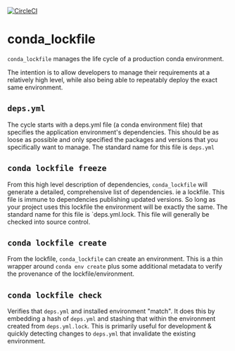 [![CircleCI](https://circleci.com/gh/Nextdoor/conda_lockfile.svg?style=svg)](https://circleci.com/gh/Nextdoor/conda_lockfile)

conda_lockfile
==============

`conda_lockfile` manages the life cycle of a production conda environment.

The intention is to allow developers to manage their requirements at a
relatively high level, while also being able to repeatably deploy the exact
same environment.

`deps.yml`
-----------------------
The cycle starts with a deps.yml file (a conda environment file) that specifies
the application environment's dependencies.  This should be as loose as
possible and only specified the packages and versions that you specifically
want to manage.  The standard name for this file is `deps.yml`

`conda lockfile freeze`
-----------------------
From this high level description of dependencies, `conda_lockfile` will
generate a detailed, comprehensive list of dependencies.  ie a lockfile.  This
file is immune to dependencies publishing updated versions.  So long as your
project uses this lockfile the environment will be exactly the same.  The
standard name for this file is `deps.yml.lock.  This file will generally be
checked into source control.

`conda lockfile create`
-----------------------
From the lockfile, `conda_lockfile` can create an environment. This is a
thin wrapper around `conda env create` plus some additional metadata
to verify the provenance of the lockfile/environment.

`conda lockfile check`
----------------------
Verifies that `deps.yml` and installed environment "match".  It does this by
embedding a hash of `deps.yml` and stashing that within the environment created
from `deps.yml.lock`.  This is primarily useful for development & quickly
detecting changes to `deps.yml` that invalidate the existing environment.
